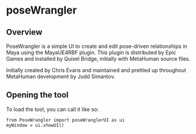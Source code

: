 poseWrangler
============

Overview
---------------
PoseWrangler is a simple UI to create and edit pose-driven relationships in Maya using the MayaUE4RBF plugin. This plugin is distributed by Epic Games and installed by Quixel Bridge, initially with MetaHuman source files.

Initially created by Chris Evans and maintained and prettied up throughout MetaHuman development by Judd Simantov.

Opening the tool
---------------
To load the tool, you can call it like so:
```
from PoseWrangler import poseWranglerUI as ui
myWindow = ui.showUI()
```
